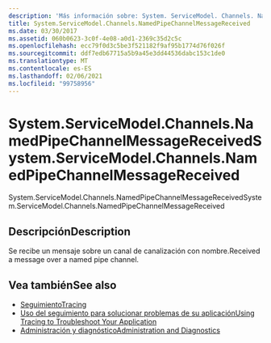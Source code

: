 ```yaml
---
description: 'Más información sobre: System. ServiceModel. Channels. NamedPipeChannelMessageReceived'
title: System.ServiceModel.Channels.NamedPipeChannelMessageReceived
ms.date: 03/30/2017
ms.assetid: 060b0623-3c0f-4e08-a0d1-2369c35d2c5c
ms.openlocfilehash: ecc79f0d3c5be3f521182f9af95b1774d76f026f
ms.sourcegitcommit: ddf7edb67715a5b9a45e3dd44536dabc153c1de0
ms.translationtype: MT
ms.contentlocale: es-ES
ms.lasthandoff: 02/06/2021
ms.locfileid: "99758956"
---
```

# <a name="systemservicemodelchannelsnamedpipechannelmessagereceived"></a><span data-ttu-id="482af-103">System.ServiceModel.Channels.NamedPipeChannelMessageReceived</span><span class="sxs-lookup"><span data-stu-id="482af-103">System.ServiceModel.Channels.NamedPipeChannelMessageReceived</span></span>

<span data-ttu-id="482af-104">System.ServiceModel.Channels.NamedPipeChannelMessageReceived</span><span class="sxs-lookup"><span data-stu-id="482af-104">System.ServiceModel.Channels.NamedPipeChannelMessageReceived</span></span>  
  
## <a name="description"></a><span data-ttu-id="482af-105">Descripción</span><span class="sxs-lookup"><span data-stu-id="482af-105">Description</span></span>  

 <span data-ttu-id="482af-106">Se recibe un mensaje sobre un canal de canalización con nombre.</span><span class="sxs-lookup"><span data-stu-id="482af-106">Received a message over a named pipe channel.</span></span>  
  
## <a name="see-also"></a><span data-ttu-id="482af-107">Vea también</span><span class="sxs-lookup"><span data-stu-id="482af-107">See also</span></span>

- [<span data-ttu-id="482af-108">Seguimiento</span><span class="sxs-lookup"><span data-stu-id="482af-108">Tracing</span></span>](index.md)
- [<span data-ttu-id="482af-109">Uso del seguimiento para solucionar problemas de su aplicación</span><span class="sxs-lookup"><span data-stu-id="482af-109">Using Tracing to Troubleshoot Your Application</span></span>](using-tracing-to-troubleshoot-your-application.md)
- [<span data-ttu-id="482af-110">Administración y diagnóstico</span><span class="sxs-lookup"><span data-stu-id="482af-110">Administration and Diagnostics</span></span>](../index.md)
